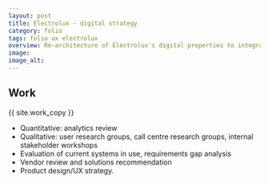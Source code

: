 ```yaml
---
layout: post
title: Electrolux - digital strategy
category: folio
tags: folio ux electrolux
overview: Re-architecture of Electrolux's digital properties to integrate their websites, customer service portal and product management information.
image:
image_alt:
---
```


## Work

{{ site.work_copy }}

* Quantitative: analytics review
* Qualitative: user research groups, call centre research groups, internal stakeholder workshops
* Evaluation of current systems in use, requirements gap analysis
* Vendor review and solutions recommendation
* Product design/UX strategy.
